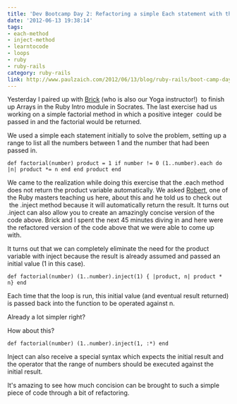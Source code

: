 ```yaml
---
title: 'Dev Bootcamp Day 2: Refactoring a simple Each statement with the Inject Method'
date: '2012-06-13 19:38:14'
tags:
- each-method
- inject-method
- learntocode
- loops
- ruby
- ruby-rails
category: ruby-rails
link: http://www.paulzaich.com/2012/06/13/blog/ruby-rails/boot-camp-day-2-refactoring-a-simple-each-statement-with-the-inject-method/
---
```


Yesterday I paired up with
[Brick](http://bootify.tumblr.com) (who is also our Yoga instructor!)  to finish up Arrays in the Ruby Intro module in Socrates. The last exercise had us working on a simple factorial method in which a positive integer  could be passed in and the factorial would be returned.

We used a simple each statement initially to solve the problem, setting up a range to list all the numbers between 1 and the number that had been passed in.

`
def factorial(number)
product = 1
if number != 0
(1..number).each do |n|
product *= n
end
end
product
end
`

We came to the realization while doing this exercise that the .each method does not return the product variable automatically. We asked
[Robert](http://knowledgepile.net/), one of the Ruby masters teaching us here, about this and he told us to check out  the .inject method because it will automatically return the result. It turns out .inject can also allow you to create an amazingly concise version of the code above. Brick and I spent the next 45 minutes diving in and here were the refactored version of the code above that we were able to come up with.

It turns out that we can completely eliminate the need for the product variable with inject because the result is already assumed and passed an initial value (1 in this case).

`
def factorial(number)
(1..number).inject(1) { |product, n| product * n}
end
`

Each time that the loop is run, this initial value (and eventual result returned) is passed back into the function to be operated against n.

Already a lot simpler right?

How about this?

`
def factorial(number)
(1..number).inject(1, :*)
end
`

Inject can also receive a special syntax which expects the initial result and the operator that the range of numbers should be executed against the initial result.

It's amazing to see how much concision can be brought to such a simple piece of code through a bit of refactoring.
